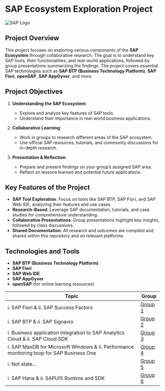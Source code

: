 # SAP Ecosystem Exploration Project

![SAP Logo](https://upload.wikimedia.org/wikipedia/commons/5/59/SAP_2011_logo.svg) 

## Project Overview

This project focuses on exploring various components of the **SAP Ecosystem** through collaborative research. The goal is to understand key SAP tools, their functionalities, and real-world applications, followed by group presentations summarizing the findings. The project covers essential SAP technologies such as **SAP BTP (Business Technology Platform)**, **SAP Fiori**, **openSAP**, **SAP AppGyver**, and more.

## Project Objectives

1. **Understanding the SAP Ecosystem**:
   - Explore and analyze key features of SAP tools.
   - Understand their importance in real-world business applications.

2. **Collaborative Learning**:
   - Work in groups to research different areas of the SAP ecosystem.
   - Use official SAP resources, tutorials, and community discussions for in-depth research.

3. **Presentation & Reflection**:
   - Prepare and present findings on your group’s assigned SAP area.
   - Reflect on lessons learned and potential future applications.

## Key Features of the Project

- **SAP Tool Exploration**: Focus on tools like SAP BTP, SAP Fiori, and SAP Web IDE, analyzing their features and use cases.
- **Research-Based**: Leverage SAP documentation, tutorials, and case studies for comprehensive understanding.
- **Collaborative Presentations**: Group presentations highlight key insights, followed by class discussions.
- **Shared Documentation**: All research and outcomes are compiled and shared within this repository and on relevant platforms.

## Technologies and Tools

- **SAP BTP (Business Technology Platform)**
- **SAP Fiori**
- **SAP Web IDE**
- **SAP AppGyver**
- **openSAP** (for online learning resources)

| Topic                                                                                     | Group                                                               |
|-------------------------------------------------------------------------------------------|---------------------------------------------------------------------|
| i. SAP Fiori & ii. SAP Success Factors                                                    | [Group 1](https://github.com/akim730/Project-ESDM/tree/main/Group1) |
| i. SAP BTP & ii. SAP Signavio                                                             | [Group 2](https://github.com/akim730/Project-ESDM/tree/main/Group2) |
| i. Business application integration to SAP Analytics Cloud & ii. SAP Cloud SDK            | [Group 3](https://github.com/akim730/Project-ESDM/tree/main/Group3) |
| i. SAP MaxDB for Microsoft WIndows & ii. Performance monitoring toop for SAP Business One | [Group 4](https://github.com/akim730/Project-ESDM/tree/main/Group4) |
| i. Not state...                                                                           | [Group 5](https://github.com/akim730/Project-ESDM/tree/main/Group5) |
| i. SAP Hana & ii. SAPUI5 Runtime and SDK                                                  | [Group 6](https://github.com/akim730/Project-ESDM/tree/main/Group6) |
